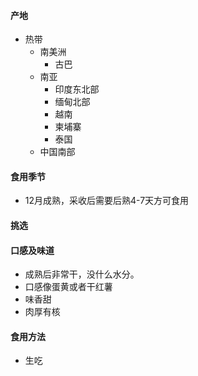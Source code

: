 #### 产地
* 热带
  * 南美洲
    * 古巴
  * 南亚
    * 印度东北部
    * 缅甸北部
    * 越南
    * 柬埔寨
    * 泰国
  * 中国南部

#### 食用季节
* 12月成熟，采收后需要后熟4-7天方可食用

#### 挑选

#### 口感及味道
* 成熟后非常干，没什么水分。
* 口感像蛋黄或者干红薯
* 味香甜
* 肉厚有核

#### 食用方法
* 生吃